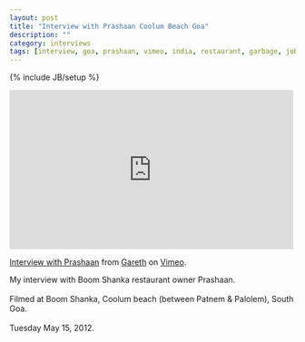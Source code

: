 ```yaml
---
layout: post
title: "Interview with Prashaan Coolum Beach Goa" 
description: ""
category: interviews 
tags: [interview, goa, prashaan, vimeo, india, restaurant, garbage, jobs, fishing]
---
```

{% include JB/setup %}

<iframe src="http://player.vimeo.com/video/42192093?color=ff9933" width="500" height="281" frameborder="0" webkitAllowFullScreen mozallowfullscreen allowFullScreen></iframe> <p><a href="http://vimeo.com/42192093">Interview with Prashaan</a> from <a href="http://vimeo.com/gyaresu">Gareth</a> on <a href="http://vimeo.com">Vimeo</a>.</p> <p>My interview with Boom Shanka restaurant owner Prashaan. <br /> <br /> Filmed at Boom Shanka, Coolum beach (between Patnem &amp; Palolem), South Goa.<br /> <br /> Tuesday May 15, 2012.</p>
